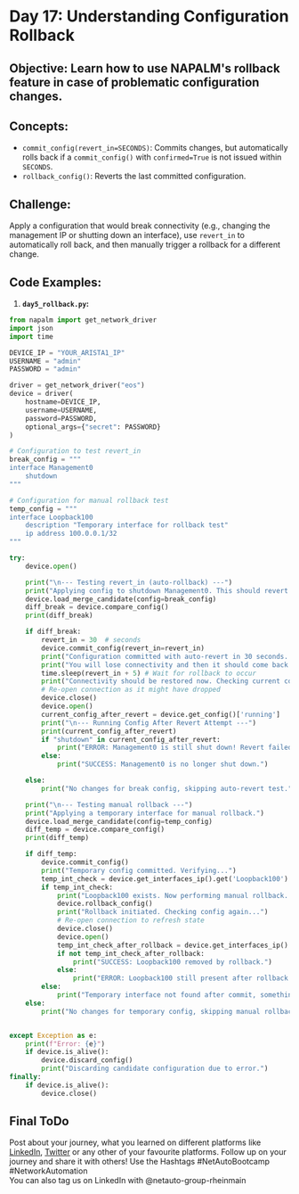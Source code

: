 
# **Day 17: Understanding Configuration Rollback**

## **Objective:** Learn how to use NAPALM's rollback feature in case of problematic configuration changes.

## **Concepts:**

  * `commit_config(revert_in=SECONDS)`: Commits changes, but automatically rolls back if a `commit_config()` with `confirmed=True` is not issued within `SECONDS`.
  * `rollback_config()`: Reverts the last committed configuration.

## **Challenge:**
Apply a configuration that would break connectivity (e.g., changing the management IP or shutting down an interface), use `revert_in` to automatically roll back, and then manually trigger a rollback for a different change.

## **Code Examples:**

1.  **`day5_rollback.py`:**
```python
from napalm import get_network_driver
import json
import time

DEVICE_IP = "YOUR_ARISTA1_IP"
USERNAME = "admin"
PASSWORD = "admin"

driver = get_network_driver("eos")
device = driver(
    hostname=DEVICE_IP,
    username=USERNAME,
    password=PASSWORD,
    optional_args={"secret": PASSWORD}
)

# Configuration to test revert_in
break_config = """
interface Management0
    shutdown
"""

# Configuration for manual rollback test
temp_config = """
interface Loopback100
    description "Temporary interface for rollback test"
    ip address 100.0.0.1/32
"""

try:
    device.open()

    print("\n--- Testing revert_in (auto-rollback) ---")
    print("Applying config to shutdown Management0. This should revert in 30 seconds.")
    device.load_merge_candidate(config=break_config)
    diff_break = device.compare_config()
    print(diff_break)

    if diff_break:
        revert_in = 30  # seconds
        device.commit_config(revert_in=revert_in)
        print("Configuration committed with auto-revert in 30 seconds. DO NOT RE-RUN YET.")
        print("You will lose connectivity and then it should come back.")
        time.sleep(revert_in + 5) # Wait for rollback to occur
        print("Connectivity should be restored now. Checking current config...")
        # Re-open connection as it might have dropped
        device.close()
        device.open()
        current_config_after_revert = device.get_config()['running']
        print("\n--- Running Config After Revert Attempt ---")
        print(current_config_after_revert)
        if "shutdown" in current_config_after_revert:
            print("ERROR: Management0 is still shut down! Revert failed.")
        else:
            print("SUCCESS: Management0 is no longer shut down.")

    else:
        print("No changes for break config, skipping auto-revert test.")

    print("\n--- Testing manual rollback ---")
    print("Applying a temporary interface for manual rollback.")
    device.load_merge_candidate(config=temp_config)
    diff_temp = device.compare_config()
    print(diff_temp)

    if diff_temp:
        device.commit_config()
        print("Temporary config committed. Verifying...")
        temp_int_check = device.get_interfaces_ip().get('Loopback100')
        if temp_int_check:
            print("Loopback100 exists. Now performing manual rollback...")
            device.rollback_config()
            print("Rollback initiated. Checking config again...")
            # Re-open connection to refresh state
            device.close()
            device.open()
            temp_int_check_after_rollback = device.get_interfaces_ip().get('Loopback100')
            if not temp_int_check_after_rollback:
                print("SUCCESS: Loopback100 removed by rollback.")
            else:
                print("ERROR: Loopback100 still present after rollback.")
        else:
            print("Temporary interface not found after commit, something went wrong.")
    else:
        print("No changes for temporary config, skipping manual rollback test.")


except Exception as e:
    print(f"Error: {e}")
    if device.is_alive():
        device.discard_config()
        print("Discarding candidate configuration due to error.")
finally:
    if device.is_alive():
        device.close()
```

## Final ToDo

Post about your journey, what you learned on different platforms like [LinkedIn](https://www.linkedin.com/feed/), [Twitter](https://x.com/intent/post?url=https%3A%2F%2Fgithub.com%2FNetAuto-RheinMain%2FNetAuto-Bootcamp&text=I%20just%20completed%20Day%2017%20of%20the%20NetAuto%20Bootcamp%20on%20Python%20Programming!&hashtags=NetAutoBootcamp%2CNetworkAutomation) or any other of your favourite platforms. Follow up on your journey and share it with others! Use the Hashtags #NetAutoBootcamp #NetworkAutomation </br>
You can also tag us on LinkedIn with @netauto-group-rheinmain